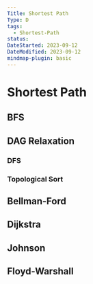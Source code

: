 ```yaml
---
Title: Shortest Path
Type: D
tags:
  - Shortest-Path
status: 
DateStarted: 2023-09-12
DateModified: 2023-09-12
mindmap-plugin: basic
---
```


# Shortest Path

## BFS

## DAG Relaxation

### DFS

### Topological Sort

## Bellman-Ford

## Dijkstra

## Johnson

## Floyd-Warshall